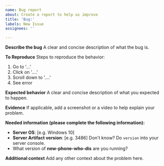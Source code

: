 ```yaml
---
name: Bug report
about: Create a report to help us improve
title: 'Bug:'
labels: New Issue
assignees: ''

---
```


**Describe the bug**
A clear and concise description of what the bug is.

**To Reproduce**
Steps to reproduce the behavior:
1. Go to '...'
2. Click on '....'
3. Scroll down to '....'
4. See error

**Expected behavior**
A clear and concise description of what you expected to happen.

**Evidence**
If applicable, add a screenshot or a video to help explain your problem.

**Needed information (please complete the following information):**
 - **Server OS**: [e.g. Windows 10]
- **Server Artifact version**: [e.g. 3486] Don't know? Do `version` into your server console.
- What version of **new-phone-who-dis** are you running?

**Additional context**
Add any other context about the problem here.

